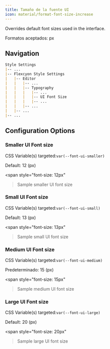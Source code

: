 ```yaml
---
title: Tamaño de la fuente UI
icon: material/format-font-size-increase
---
```


Overrides default font sizes used in the interface.

Formatos aceptados: px

## Navigation

```md
Style Settings
|-- ...
|-- Flexcyon Style Settings
|   |-- Editor
|   |   |-- ...
|   |   |-- Typography
|   |   |   |-- ...
|   |   |   |-- UI Font Size
|   |   |   |-- ...
|   |   |-- ...
|   |-- ...
|-- ...
```

## Configuration Options

### Smaller UI Font size

CSS Variable(s) targeted:`var(--font-ui-smaller)`

Default: 12 (px)

<span style="font-size: 12px"
>Sample smaller UI font size</span>

### Small UI Font size

CSS Variable(s) targeted:`var(--font-ui-small)`

Default: 13 (px)

<span style="font-size: 13px"
>Sample small UI font size</span>

### Medium UI Font size

CSS Variable(s) targeted:`var(--font-ui-medium)`

Predeterminado: 15 (px)

<span style="font-size: 15px"
>Sample medium UI font size</span>

### Large UI Font size

CSS Variable(s) targeted:`var(--font-ui-large)`

Default: 20 (px)

<span style="font-size: 20px"
>Sample large UI font size</span>
